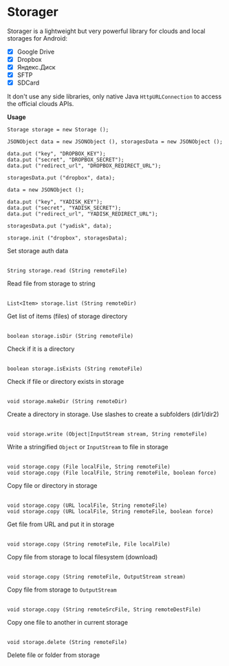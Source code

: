 # Storager
Storager is a lightweight but very powerful library for clouds and local storages for Android:

- [x] Google Drive
- [x] Dropbox
- [x] Яндекс.Диск
- [x] SFTP
- [x] SDCard

It don't use any side libraries, only native Java `HttpURLConnection` to access the official clouds APIs.

**Usage**

    Storage storage = new Storage ();
    
    JSONObject data = new JSONObject (), storagesData = new JSONObject ();
    
    data.put ("key", "DROPBOX_KEY");
    data.put ("secret", "DROPBOX_SECRET");
    data.put ("redirect_url", "DROPBOX_REDIRECT_URL");
    
    storagesData.put ("dropbox", data);
    
    data = new JSONObject ();
  
    data.put ("key", "YADISK_KEY");
    data.put ("secret", "YADISK_SECRET");
    data.put ("redirect_url", "YADISK_REDIRECT_URL");
	
    storagesData.put ("yadisk", data);
  
    storage.init ("dropbox", storagesData);
    
Set storage auth data<br>
<br>

    String storage.read (String remoteFile)
Read file from storage to string<br>
<br>

    List<Item> storage.list (String remoteDir)
Get list of items (files) of storage directory<br>
<br>

    boolean storage.isDir (String remoteFile)
Check if it is a directory<br>
<br>

    boolean storage.isExists (String remoteFile)
Check if file or directory exists in storage<br>
<br>

    void storage.makeDir (String remoteDir)
Create a directory in storage. Use slashes to create a subfolders (dir1/dir2)<br>
<br>

    void storage.write (Object|InputStream stream, String remoteFile)
Write a stringified `Object` or `InputStream` to file in storage<br>
<br>

    void storage.copy (File localFile, String remoteFile)
    void storage.copy (File localFile, String remoteFile, boolean force)
Copy file or directory in storage<br>
<br>

    void storage.copy (URL localFile, String remoteFile)
    void storage.copy (URL localFile, String remoteFile, boolean force)
Get file from URL and put it in storage<br>
<br>

    void storage.copy (String remoteFile, File localFile)
Copy file from storage to local filesystem (download)<br>
<br>

    void storage.copy (String remoteFile, OutputStream stream)
Copy file from storage to `OutputStream`<br>
<br>

    void storage.copy (String remoteSrcFile, String remoteDestFile)
Copy one file to another in current storage<br>
<br>

    void storage.delete (String remoteFile)
Delete file or folder from storage<br>
<br>
